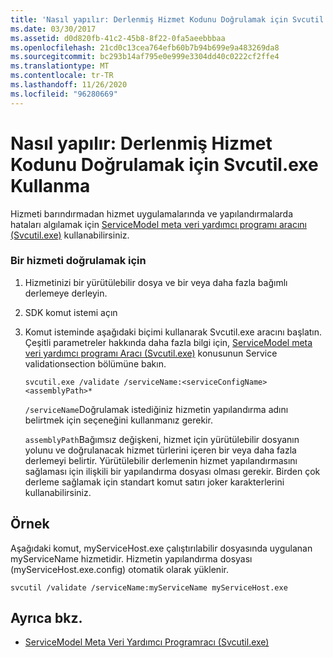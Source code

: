 ```yaml
---
title: 'Nasıl yapılır: Derlenmiş Hizmet Kodunu Doğrulamak için Svcutil.exe Kullanma'
ms.date: 03/30/2017
ms.assetid: d0d820fb-41c2-45b8-8f22-0fa5aeebbbaa
ms.openlocfilehash: 21cd0c13cea764efb60b7b94b699e9a483269da8
ms.sourcegitcommit: bc293b14af795e0e999e3304dd40c0222cf2ffe4
ms.translationtype: MT
ms.contentlocale: tr-TR
ms.lasthandoff: 11/26/2020
ms.locfileid: "96280669"
---
```

# <a name="how-to-use-svcutilexe-to-validate-compiled-service-code"></a>Nasıl yapılır: Derlenmiş Hizmet Kodunu Doğrulamak için Svcutil.exe Kullanma

Hizmeti barındırmadan hizmet uygulamalarında ve yapılandırmalarda hataları algılamak için [ServiceModel meta veri yardımcı programı aracını (Svcutil.exe)](../servicemodel-metadata-utility-tool-svcutil-exe.md) kullanabilirsiniz.  
  
### <a name="to-validate-a-service"></a>Bir hizmeti doğrulamak için  
  
1. Hizmetinizi bir yürütülebilir dosya ve bir veya daha fazla bağımlı derlemeye derleyin.  
  
2. SDK komut istemi açın  
  
3. Komut isteminde aşağıdaki biçimi kullanarak Svcutil.exe aracını başlatın. Çeşitli parametreler hakkında daha fazla bilgi için, [ServiceModel meta veri yardımcı programı Aracı (Svcutil.exe)](../servicemodel-metadata-utility-tool-svcutil-exe.md) konusunun Service validationsection bölümüne bakın.  
  
    ```console
    svcutil.exe /validate /serviceName:<serviceConfigName>  <assemblyPath>*  
    ```  
  
     `/serviceName`Doğrulamak istediğiniz hizmetin yapılandırma adını belirtmek için seçeneğini kullanmanız gerekir.  
  
     `assemblyPath`Bağımsız değişkeni, hizmet için yürütülebilir dosyanın yolunu ve doğrulanacak hizmet türlerini içeren bir veya daha fazla derlemeyi belirtir. Yürütülebilir derlemenin hizmet yapılandırmasını sağlaması için ilişkili bir yapılandırma dosyası olması gerekir. Birden çok derleme sağlamak için standart komut satırı joker karakterlerini kullanabilirsiniz.  
  
## <a name="example"></a>Örnek  

 Aşağıdaki komut, myServiceHost.exe çalıştırılabilir dosyasında uygulanan myServiceName hizmetidir.  Hizmetin yapılandırma dosyası (myServiceHost.exe.config) otomatik olarak yüklenir.  
  
```console  
svcutil /validate /serviceName:myServiceName myServiceHost.exe  
```  
  
## <a name="see-also"></a>Ayrıca bkz.

- [ServiceModel Meta Veri Yardımcı Programracı (Svcutil.exe)](../servicemodel-metadata-utility-tool-svcutil-exe.md)
